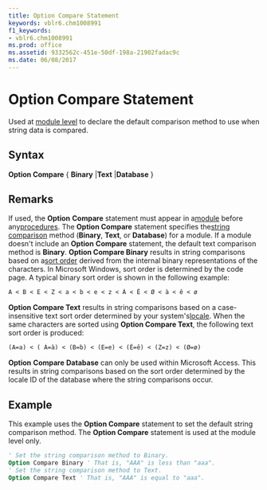 ```yaml
---
title: Option Compare Statement
keywords: vblr6.chm1008991
f1_keywords:
- vblr6.chm1008991
ms.prod: office
ms.assetid: 9332562c-451e-50df-198a-21902fadac9c
ms.date: 06/08/2017
---
```



# Option Compare Statement

Used at [module level](../../Glossary/vbe-glossary.md) to declare the default comparison method to use when string data is compared.

## Syntax

**Option Compare** { **Binary** |**Text** |**Database** }

## Remarks

If used, the  **Option** **Compare** statement must appear in a[module](../../Glossary/vbe-glossary.md) before any[procedures](../../Glossary/vbe-glossary.md).
The  **Option Compare** statement specifies the[string comparison](../../Glossary/vbe-glossary.md) method (**Binary**, **Text**, or **Database**) for a module. If a module doesn't include an **Option** **Compare** statement, the default text comparison method is **Binary**.
 **Option Compare Binary** results in string comparisons based on a[sort order](../../Glossary/vbe-glossary.md) derived from the internal binary representations of the characters. In Microsoft Windows, sort order is determined by the code page. A typical binary sort order is shown in the following example:



```vb
A < B < E < Z < a < b < e < z < À < Ê < Ø < à < ê < ø 

```

 **Option Compare Text** results in string comparisons based on a case-insensitive text sort order determined by your system's[locale](../../Glossary/vbe-glossary.md). When the same characters are sorted using  **Option Compare Text**, the following text sort order is produced:



```vb
(A=a) < ( À=à) < (B=b) < (E=e) < (Ê=ê) < (Z=z) < (Ø=ø) 

```

 **Option** **Compare** **Database** can only be used within Microsoft Access. This results in string comparisons based on the sort order determined by the locale ID of the database where the string comparisons occur.

## Example

This example uses the  **Option Compare** statement to set the default string comparison method. The **Option Compare** statement is used at the module level only.


```vb
' Set the string comparison method to Binary. 
Option Compare Binary ' That is, "AAA" is less than "aaa". 
' Set the string comparison method to Text. 
Option Compare Text ' That is, "AAA" is equal to "aaa". 

```


